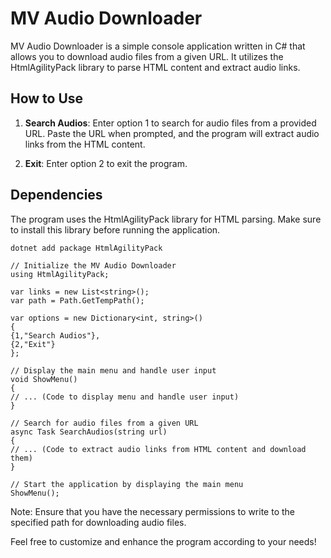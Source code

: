 # MV Audio Downloader

MV Audio Downloader is a simple console application written in C# that allows you to download audio files from a given URL. It utilizes the HtmlAgilityPack library to parse HTML content and extract audio links.

## How to Use

1. **Search Audios**: Enter option 1 to search for audio files from a provided URL. Paste the URL when prompted, and the program will extract audio links from the HTML content.

2. **Exit**: Enter option 2 to exit the program.

## Dependencies

The program uses the HtmlAgilityPack library for HTML parsing. Make sure to install this library before running the application.

```bash
dotnet add package HtmlAgilityPack
```

```
// Initialize the MV Audio Downloader
using HtmlAgilityPack;

var links = new List<string>();
var path = Path.GetTempPath();

var options = new Dictionary<int, string>()
{
{1,"Search Audios"},
{2,"Exit"}
};

// Display the main menu and handle user input
void ShowMenu()
{
// ... (Code to display menu and handle user input)
}

// Search for audio files from a given URL
async Task SearchAudios(string url)
{
// ... (Code to extract audio links from HTML content and download them)
}

// Start the application by displaying the main menu
ShowMenu();
```

Note: Ensure that you have the necessary permissions to write to the specified path for downloading audio files.

Feel free to customize and enhance the program according to your needs!
